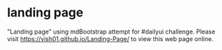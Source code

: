 # landing page
"Landing page" using mdBootstrap attempt for #dailyui challenge.
Please visit https://vish01.github.io/Landing-Page/ to view this web page online.
